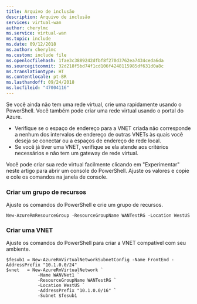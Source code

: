 ```yaml
---
title: Arquivo de inclusão
description: Arquivo de inclusão
services: virtual-wan
author: cherylmc
ms.service: virtual-wan
ms.topic: include
ms.date: 09/12/2018
ms.author: cherylmc
ms.custom: include file
ms.openlocfilehash: 1fae3c3889242dfbf8f270d3762ea7434ceda6da
ms.sourcegitcommit: 32d218f5bd74f1cd106f4248115985df631d0a8c
ms.translationtype: HT
ms.contentlocale: pt-BR
ms.lasthandoff: 09/24/2018
ms.locfileid: "47004116"
---
```

Se você ainda não tem uma rede virtual, crie uma rapidamente usando o PowerShell. Você também pode criar uma rede virtual usando o portal do Azure.

* Verifique se o espaço de endereço para a VNET criada não corresponde a nenhum dos intervalos de endereço de outras VNETs às quais você deseja se conectar ou a espaços de endereço de rede local. 
* Se você já tiver uma VNET, verifique se ela atende aos critérios necessários e não tem um gateway de rede virtual.

Você pode criar sua rede virtual facilmente clicando em "Experimentar" neste artigo para abrir um console do PowerShell. Ajuste os valores e copie e cole os comandos na janela de console.

### <a name="create-a-resource-group"></a>Criar um grupo de recursos

Ajuste os comandos do PowerShell e crie um grupo de recursos.

```azurepowershell-interactive
New-AzureRmResourceGroup -ResourceGroupName WANTestRG -Location WestUS
```

### <a name="create-a-vnet"></a>Criar uma VNET

Ajuste os comandos do PowerShell para criar a VNET compatível com seu ambiente.

```azurepowershell-interactive
$fesub1 = New-AzureRmVirtualNetworkSubnetConfig -Name FrontEnd -AddressPrefix "10.1.0.0/24"
$vnet   = New-AzureRmVirtualNetwork `
            -Name WANVNet1 `
            -ResourceGroupName WANTestRG `
            -Location WestUS `
            -AddressPrefix "10.1.0.0/16" `
            -Subnet $fesub1
```